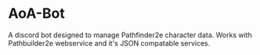 # AoA-Bot
A discord bot designed to manage Pathfinder2e character data. Works with Pathbuilder2e webservice and it's JSON compatable services. 
